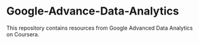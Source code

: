 # Google-Advance-Data-Analytics
This repository contains resources from Google Advanced Data Analytics on Coursera.
